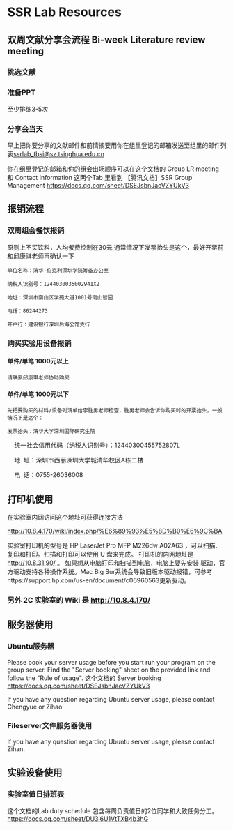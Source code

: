 # SSR Lab Resources

## 双周文献分享会流程 Bi-week Literature review meeting

### 挑选文献

### 准备PPT
至少排练3-5次

### 分享会当天

早上把你要分享的文献邮件和前情摘要用你在组里登记的邮箱发送至组里的邮件列表<ssrlab_tbsi@sz.tsinghua.edu.cn>

你在组里登记的邮箱和你的组会出场顺序可以在这个文档的 Group LR meeting 和 Contact Information 这两个Tab 里看到
【腾讯文档】SSR Group Management
https://docs.qq.com/sheet/DSEJsbnJacVZYUkV3

## 报销流程

### 双周组会餐饮报销

原则上不买饮料，人均餐费控制在30元
通常情况下发票抬头是这个，最好开票前和邱康祺老师再确认一下

    单位名称：清华-伯克利深圳学院筹备办公室
    
    纳税人识别号：1244030035002941X2
    
    地址：深圳市南山区学苑大道1001号南山智园
    
    电话：86244273
    
    开户行：建设银行深圳后海公馆支行


### 购买实验用设备报销

#### 单件/单笔 1000元以上
    请联系邱康琪老师协助购买

#### 单件/单笔 1000元以下

    先把要购买的材料/设备列清单给李胜男老师检查，胜男老师会告诉你购买时的开票抬头，一般情况下是这个：
    
    发票抬头：清华大学深圳国际研究生院
    
    统一社会信用代码（纳税人识别号）：12440300455752807L
    
    地  址：深圳市西丽深圳大学城清华校区A栋二楼
    
    电  话：0755-26036008

## 打印机使用

在实验室内网访问这个地址可获得连接方法

http://10.8.4.170/wiki/index.php/%E6%89%93%E5%8D%B0%E6%9C%BA

实验室打印机的型号是 HP LaserJet Pro MFP M226dw A02A63 ，可以扫描、复印和打印。扫描和打印可以使用 U 盘来完成。 打印机的内网地址是 http://10.8.31.90/ 。 如果想从电脑打印和扫描到电脑，电脑上要先安装 [驱动](https://support.hp.com/in-en/drivers/selfservice/hp-laserjet-pro-mfp-m226-series/6778492/model/6778500)，官方驱动支持各种操作系统。Mac Big Sur系统会导致旧版本驱动报错，可参考https://support.hp.com/us-en/document/c06960563更新驱动。

### 另外 2C 实验室的 Wiki 是 http://10.8.4.170/

## 服务器使用

### Ubuntu服务器

Please book your server usage before you start run your program on the group server. Find the "Server booking" sheet on the provided link and follow the "Rule of usage". 
这个文档的 Server booking
https://docs.qq.com/sheet/DSEJsbnJacVZYUkV3



If you have any question regarding Ubuntu server usage, please contact Chengyue or Zihao

### Fileserver文件服务器使用

If you have any question regarding Ubuntu server usage, please contact Zihan.

## 实验设备使用

### 实验室值日排班表
这个文档的Lab duty schedule 包含每周负责值日的2位同学和大致任务分工。
https://docs.qq.com/sheet/DU3l6U1VtTXB4b3hG
